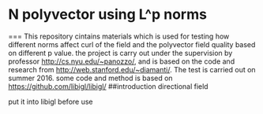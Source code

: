 # N polyvector using L^p norms
===
This repository cintains materials which is used for testing how different norms affect curl of the field and the polyvector field quality based on different p value. the project is carry out under the supervision by professor http://cs.nyu.edu/~panozzo/, and is based on the code and research from http://web.stanford.edu/~diamanti/. The test is carried out on summer 2016. some code and method is based on https://github.com/libigl/libigl/
##introduction
directional field

put it into libigl before use
